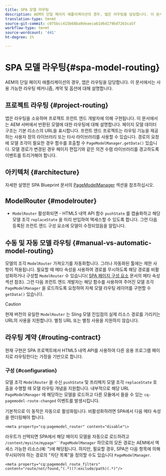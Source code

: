 ```yaml
---
title: SPA 모델 라우팅
description: AEM의 단일 페이지 애플리케이션의 경우, 앱은 라우팅을 담당합니다. 이 문서에서는 사용 가능한 라우팅 메커니즘, 계약 및 옵션에 대해 설명합니다.
translation-type: tm+mt
source-git-commit: c075bcc415b68ba0deaeca61d6d179bd7263ca5f
workflow-type: tm+mt
source-wordcount: '441'
ht-degree: 1%

---
```



# SPA 모델 라우팅{#spa-model-routing}

AEM의 단일 페이지 애플리케이션의 경우, 앱은 라우팅을 담당합니다. 이 문서에서는 사용 가능한 라우팅 메커니즘, 계약 및 옵션에 대해 설명합니다.

## 프로젝트 라우팅 {#project-routing}

앱은 라우팅을 소유하며 프로젝트 프런트 엔드 개발자에 의해 구현됩니다. 이 문서에서는 AEM 서버에서 반환된 모델에 대한 라우팅에 대해 설명합니다. 페이지 모델 데이터 구조는 기본 리소스의 URL을 표시합니다. 프런트 엔드 프로젝트는 라우팅 기능을 제공하는 사용자 정의 라이브러리 또는 타사 라이브러리를 사용할 수 있습니다. 경로의 요청에 모델 조각이 필요한 경우 함수를 호출할 수 `PageModelManager.getData()` 있습니다. 모델 경로가 변경된 경우 페이지 편집기와 같은 의견 수렴 라이브러리를 경고하도록 이벤트를 트리거해야 합니다.

## 아키텍처 {#architecture}

자세한 설명은 SPA Blueprint 문서의 [PageModelManager](blueprint.md#pagemodelmanager) 섹션을 참조하십시오.

## ModelRouter {#modelrouter}

- `ModelRouter` 활성화되면 - HTML5 내역 API 함수 `pushState` 를 캡슐화하고 해당 모델 조각 `replaceState` 을 미리 반입하여 액세스할 수 있도록 합니다. 그런 다음 등록된 프런트 엔드 구성 요소에 모델이 수정되었음을 알립니다.

## 수동 및 자동 모델 라우팅 {#manual-vs-automatic-model-routing}

모델의 조각 `ModelRouter` 가져오기를 자동화합니다. 그러나 자동화된 툴에는 제한 사항이 적용됩니다. 필요할 때 메타 속성을 사용하여 경로를 무시하도록 해당 경로를 비활성화하거나 구성할 `ModelRouter` 수 있습니다( [SPA 페이지 구성 요소](page-component.md) 문서의 메타 속성 섹션 참조). 그런 다음 프런트 엔드 개발자는 해당 함수를 사용하여 주어진 모델 조각 `PageModelManager` 을 로드하도록 요청하여 자체 모델 라우팅 레이어를 구현할 수 `getData()` 있습니다.

>[!CAUTION]
>
>현재 버전의 유일한 `ModelRouter` 는 Sling 모델 진입점의 실제 리소스 경로를 가리키는 URL의 사용을 지원합니다. 별칭 URL 또는 별칭 사용을 지원하지 않습니다.

## 라우팅 계약 {#routing-contract}

현재 구현은 SPA 프로젝트에서 HTML5 내역 API를 사용하여 다른 응용 프로그램 페이지로 라우팅한다는 가정을 기반으로 합니다.

### 구성 {#configuration}

모델 조각 `ModelRouter` 을 수신 `pushState` 및 프리페치 모델 조각 `replaceState` 호출을 수행할 때 모델 라우팅 개념을 지원합니다. 내부적으로 해당 URL `PageModelManager` 에 해당하는 모델을 로드하고 다른 모듈에서 들을 수 있는 `cq-pagemodel-route-changed` 이벤트를 발생시킵니다.

기본적으로 이 동작은 자동으로 활성화됩니다. 비활성화하려면 SPA에서 다음 메타 속성을 렌더링해야 합니다.

```
<meta property="cq:pagemodel_router" content="disable"\>
```

라우트가 선택되면 SPA에서 해당 페이지 모델을 자동으로 로드하려고 `/content/mysite/mypage"``PageModelManager` 하므로의 모든 경로는 AEM에서 액세스 가능한 리소스(예: &quot;)에 해당됩니다. 하지만, 필요할 경우, SPA은 다음 항목에 의해 무시되어야 하는 경로의 &quot;차단 목록&quot;을 정의할 수도 있습니다 `PageModelManager`.

```
<meta property="cq:pagemodel_route_filters" content="route/not/found,^(.*)(?:exclude/path)(.*)"/>
```
